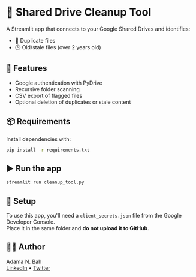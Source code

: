 # 🧹 Shared Drive Cleanup Tool

A Streamlit app that connects to your Google Shared Drives and identifies:
- 📄 Duplicate files
- 🕒 Old/stale files (over 2 years old)

## 🚀 Features

- Google authentication with PyDrive
- Recursive folder scanning
- CSV export of flagged files
- Optional deletion of duplicates or stale content

## 📦 Requirements

Install dependencies with:

```bash
pip install -r requirements.txt
```

## ▶️ Run the app

```bash
streamlit run cleanup_tool.py
```

## 🔐 Setup

To use this app, you'll need a `client_secrets.json` file from the Google Developer Console.  
Place it in the same folder and **do not upload it to GitHub**.

## 🙋‍♂️ Author

Adama N. Bah  
[LinkedIn](https://www.linkedin.com/in/adama-ns-bah-a6653798/) • [Twitter](https://twitter.com/nsbah20)
